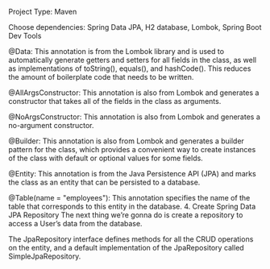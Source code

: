 Project Type: Maven

Choose dependencies:  Spring Data JPA, H2 database, Lombok, Spring Boot Dev Tools

@Data: This annotation is from the Lombok library and is used to automatically generate getters and setters for all fields in the class, as well as implementations of toString(), equals(), and hashCode(). This reduces the amount of boilerplate code that needs to be written.

@AllArgsConstructor: This annotation is also from Lombok and generates a constructor that takes all of the fields in the class as arguments.

@NoArgsConstructor: This annotation is also from Lombok and generates a no-argument constructor.

@Builder: This annotation is also from Lombok and generates a builder pattern for the class, which provides a convenient way to create instances of the class with default or optional values for some fields.

@Entity: This annotation is from the Java Persistence API (JPA) and marks the class as an entity that can be persisted to a database.

@Table(name = "employees"): This annotation specifies the name of the table that corresponds to this entity in the database.
4. Create Spring Data JPA Repository
The next thing we’re gonna do is create a repository to access a User’s data from the database.

The JpaRepository interface defines methods for all the CRUD operations on the entity, and a default implementation of the JpaRepository called SimpleJpaRepository.
